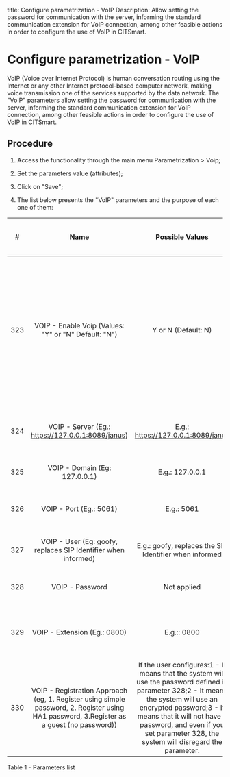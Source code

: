 title: Configure parametrization - VoIP
Description: Allow setting the password for communication with the server, informing the standard communication extension for VoIP connection, among other feasible actions in order to configure the use of VoIP in CITSmart.
# Configure parametrization - VoIP

VoIP (Voice over Internet Protocol) is human conversation routing using the
Internet or any other Internet protocol-based computer network, making voice
transmission one of the services supported by the data network. The "VoIP"
parameters allow setting the password for communication with the server,
informing the standard communication extension for VoIP connection, among other
feasible actions in order to configure the use of VoIP in CITSmart.

Procedure
-------------

1.  Access the functionality through the main menu Parametrization \> Voip;

2.  Set the parameters value (attributes);

3.  Click on "Save";

4.  The list below presents the "VoIP" parameters and the purpose of each one of
    them:

|  #  |                                                                    Name                                                                   |                                                                                                                                    Possible Values                                                                                                                                   |                                                        Purpose                                                       |                                                                    What's the impact in the system?                                                                   |
|:---:|:-----------------------------------------------------------------------------------------------------------------------------------------:|:------------------------------------------------------------------------------------------------------------------------------------------------------------------------------------------------------------------------------------------------------------------------------------:|:--------------------------------------------------------------------------------------------------------------------:|:---------------------------------------------------------------------------------------------------------------------------------------------------------------------:|
| 323 |                                            VOIP - Enable Voip (Values: "Y" or "N" Default: "N")                                           |                                                                                                                                  Y or N (Default: N)                                                                                                                                 |                                                Activate VoIP resource.                                               | Once you have activated a headphone icon, it will be available in the footer of the Smart Portal so that the user can contact the HelpDesk via phone (VoIP). |
| 324 |                                             VOIP - Server (Eg.: https://127.0.0.1:8089/janus)                                             |                                                                                                                          E.g.: https://127.0.0.1:8089/janus                                                                                                                          |                         Server SIP Address (SIP = Session Initiation Protocol) for VoIP usage                        |                                                                             Not applicable                                                                            |
| 325 |                                                       VOIP - Domain (Eg: 127.0.0.1)                                                       |                                                                                                                                    E.g.: 127.0.0.1                                                                                                                                   |                                           VoIP - Domain (e.g..: 127.0.0.1)                                           |                                                                             Not applicable                                                                            |
| 326 |                                                          VOIP - Port (Eg.: 5061)                                                          |                                                                                                                                      E.g.: 5061                                                                                                                                      |                               Inform the port where the voice information goes through                               |                                                                             Not applicable                                                                            |
| 327 |                                       VOIP - User (Eg: goofy, replaces SIP Identifier when informed)                                      |                                                                                                                E.g.: goofy, replaces the SIP Identifier when informed                                                                                                                |                                  Identification to the communication with the server                                 |                                                                             Not applicable                                                                            |
| 328 |                                                              VOIP - Password                                                              |                                                                                                                                      Not applied                                                                                                                                     |                                     Password to the communication with the server                                    |                                                                             Not applicable                                                                            |
| 329 |                                                        VOIP - Extension (Eg.: 0800)                                                       |                                                                                                                                      E.g.:: 0800                                                                                                                                     |                            Inform the default communication extension for VoIP connection                            |                                                                             Not applicable                                                                            |
| 330 | VOIP - Registration Approach (eg, 1. Register using simple password, 2. Register using HA1 password, 3.Register as a guest (no password)) | If the user configures:1 - It means that the system will use the password defined in parameter 328;2 - It means the system will use an encrypted password;3 - It means that it will not have a password, and even if you set parameter 328, the system will disregard the parameter. | Registration approach for the communication to happen, whether it is a registration approach using a password or not |                                                                             Not applicable                                                                            |

Table 1 - Parameters list

<!-- !!! tip "About"

    <b>Product/Version:</b> CITSmart | 9.00 &nbsp;&nbsp;
    <b>Updated:</b>01/09/2021 – Anna Martins

